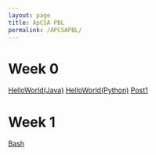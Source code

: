 ```yaml
---
layout: page
title: ApCSA PBL
permalink: /APCSAPBL/
---
```

# Week 0 
<a href="{{site.baseurl}}/HelloJava/">HelloWorld(Java)</a>
<a href="{{site.baseurl}}/HelloPython/">HelloWorld(Python)</a>
<a href="{{site.baseurl}}/firstPost/">Post1</a>

# Week 1
<a href="{{site.baseurl}}/bashcheck/">Bash</a>

